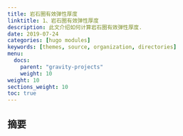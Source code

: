 ```yaml
---
title: 岩石圈有效弹性厚度
linktitle: 1、岩石圈有效弹性厚度
description: 此文介绍如何计算岩石圈有效弹性厚度.
date: 2019-07-24
categories: [hugo modules]
keywords: [themes, source, organization, directories]
menu:
  docs:
    parent: "gravity-projects"
    weight: 10
weight: 10
sections_weight: 10
toc: true
---
```


## 摘要

